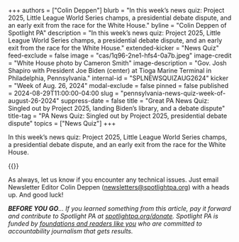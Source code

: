 +++
authors = ["Colin Deppen"]
blurb = "In this week’s news quiz: Project 2025, Little League World Series champs, a presidential debate dispute, and an early exit from the race for the White House."
byline = "Colin Deppen of Spotlight PA"
description = "In this week’s news quiz: Project 2025, Little League World Series champs, a presidential debate dispute, and an early exit from the race for the White House."
extended-kicker = "News Quiz"
feed-exclude = false
image = "cas/1q96-2ne1-hfs4-0a7b.jpeg"
image-credit = "White House photo by Cameron Smith"
image-description = "Gov. Josh Shapiro with President Joe Biden (center) at Tioga Marine Terminal in Philadelphia, Pennsylvania."
internal-id = "SPLNEWSQUIZAUG2624"
kicker = "Week of Aug. 26, 2024"
modal-exclude = false
pinned = false
published = 2024-08-29T11:00:00-04:00
slug = "pennsylvania-news-quiz-week-of-august-26-2024"
suppress-date = false
title = "Great PA News Quiz: Singled out by Project 2025, landing Biden’s library, and a debate dispute"
title-tag = "PA News Quiz: Singled out by Project 2025, presidential debate dispute"
topics = ["News Quiz"]
+++

In this week’s news quiz: Project 2025, Little League World Series champs, a presidential debate dispute, and an early exit from the race for the White House.

{{<typeform id="01J6B4Q99C303ERQHSDNSHADKY" >}}

As always, let us know if you encounter any technical issues. Just email Newsletter Editor Colin Deppen (newsletters@spotlightpa.org) with a heads up. And good luck!

<strong><em>BEFORE YOU GO</em></strong><em>… If you learned something from this article, pay it forward and contribute to Spotlight PA at </em><a href="http://spotlightpa.org/donate"><em>spotlightpa.org/donate</em></a><em>. Spotlight PA is funded by </em><a href="https://www.spotlightpa.org/support"><em>foundations and readers like you</em></a><em> who are committed to accountability journalism that gets results.</em>

